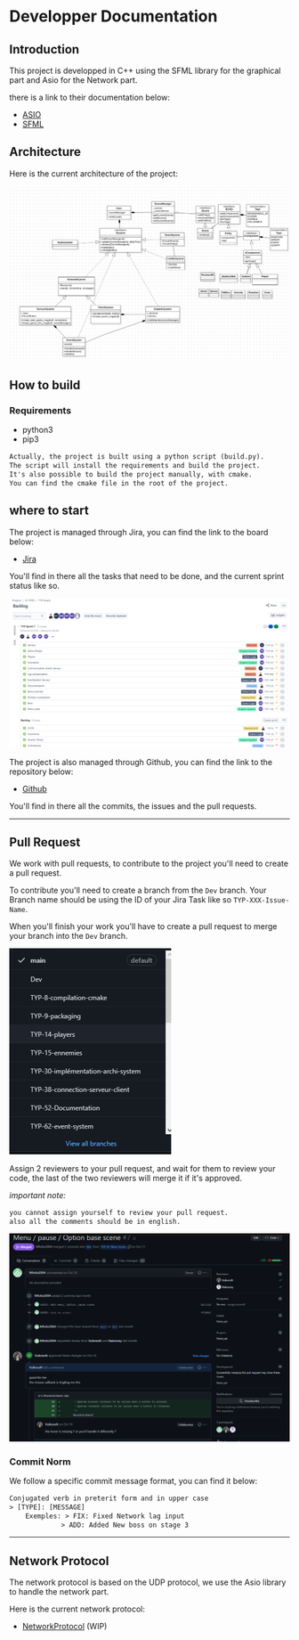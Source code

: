 # Developper Documentation

## **Introduction**

This project is developped in C++ using the SFML library for the graphical part and Asio for the Network part.

there is a link to their documentation below:
- [ASIO](https://think-async.com/Asio/asio-1.24.0/doc/)
- [SFML](https://www.sfml-dev.org/documentation/2.5.1/)

## **Architecture**

Here is the current architecture of the project:

![Architecture](./Images/architecture.png)

## **How to build**

### **Requirements**
- python3
- pip3

```
Actually, the project is built using a python script (build.py).
The script will install the requirements and build the project.
It's also possible to build the project manually, with cmake.
You can find the cmake file in the root of the project.
```

## **where to start**

The project is managed through Jira, you can find the link to the board below:
- [Jira](https://r-type.atlassian.net/jira/software/projects/RTP/boards/1)

You'll find in there all the tasks that need to be done, and the current sprint status like so.

![Jira](./Images/jira.png)

The project is also managed through Github, you can find the link to the repository below:

- [Github](https://github.com/Mfolio2004/R-TYPE)

You'll find in there all the commits, the issues and the pull requests.

***

## **Pull Request**

We work with pull requests, to contribute to the project you'll need to create a pull request.

To contribute you'll need to create a branch from the `Dev` branch.
Your Branch name should be using the ID of your Jira Task like so `TYP-XXX-Issue-Name`.

When you'll finish your work you'll have to create a pull request to merge your branch into the `Dev` branch.

![BranchName](./Images/branchName.png)

Assign 2 reviewers to your pull request, and wait for them to review your code, the last of the two reviewers will merge it if it's approved.

*important note:*
```
you cannot assign yourself to review your pull request.
also all the comments should be in english.
```
![PullRequest](./Images/PullRequest.png)

### **Commit Norm**

We follow a specific commit message format, you can find it below:

```
Conjugated verb in preterit form and in upper case
> [TYPE]: [MESSAGE]
    Exemples: > FIX: Fixed Network lag input
             > ADD: Added New boss on stage 3
```

***

## **Network Protocol**

The network protocol is based on the UDP protocol, we use the Asio library to handle the network part.

Here is the current network protocol:

- [NetworkProtocol](./NetworkProtocol.md) (WIP)
